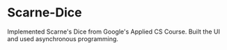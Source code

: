 # Scarne-Dice
Implemented Scarne's Dice from Google's Applied CS Course. Built the UI and used asynchronous programming.
